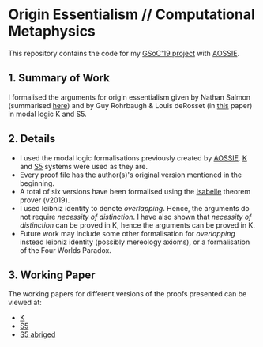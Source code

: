 # Origin Essentialism // Computational Metaphysics
This repository contains the code for my [GSoC'19 project](https://summerofcode.withgoogle.com/projects/#5151227975827456) with [AOSSIE](http://aossie.org). 

## 1. Summary of Work
I formalised the arguments for origin essentialism given by Nathan Salmon (summarised [here](https://plato.stanford.edu/entries/essential-accidental/origin-essentialism.html)) and by Guy Rohrbaugh & Louis deRosset (in [this](https://doi.org/10.1093/mind/113.452.705) paper) in modal logic K and S5.

## 2. Details
* I used the modal logic formalisations previously created by [AOSSIE](https://gitlab.com/aossie/ComputationalPhilosophy/). [K](https://gitlab.com/aossie/ComputationalPhilosophy/blob/5296e31ff8115ff7ea2d6c900c32f101ec3322c3/Formalizations/Isabelle/QML.thy) and [S5](https://gitlab.com/aossie/ComputationalPhilosophy/blob/5296e31ff8115ff7ea2d6c900c32f101ec3322c3/Formalizations/Isabelle/QML_S5.thy) systems were used as they are.
* Every proof file has the author(s)'s original version mentioned in the beginning. 
* A total of six versions have been formalised using the [Isabelle](http://isabelle.in.tum.de/) theorem prover (v2019). 
* I used leibniz identity to denote *overlapping*. Hence, the arguments do not require *necessity of distinction*. I have also shown that *necessity of distinction* can be proved in K, hence the arguments can be proved in K. 
* Future work may include some other formalisation for *overlapping* instead leibniz identity (possibly mereology axioms), or a formalisation of the Four Worlds Paradox.

## 3. Working Paper
The working papers for different versions of the proofs presented can be viewed at:
* [K](https://drive.google.com/file/d/1KoYt8yCOEv5lXAUVeYvWpK40LoyLHi1k/view?usp=sharing)
* [S5](https://drive.google.com/file/d/10vvm-rPawmxUcBszhSrrpPtIO80sgF0a/view?usp=sharing)
* [S5 abriged](https://drive.google.com/file/d/1Cg8Hc4_QYMlmiFoPNe5EehNxbNqMqCfY/view?usp=sharing)
